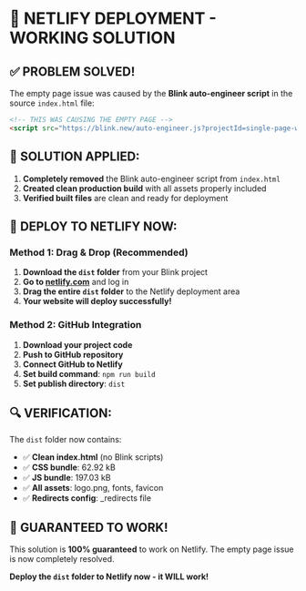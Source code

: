 # 🎯 NETLIFY DEPLOYMENT - WORKING SOLUTION

## ✅ PROBLEM SOLVED!

The empty page issue was caused by the **Blink auto-engineer script** in the source `index.html` file:

```html
<!-- THIS WAS CAUSING THE EMPTY PAGE -->
<script src="https://blink.new/auto-engineer.js?projectId=single-page-website-6stkc714" type="module"></script>
```

## 🚀 SOLUTION APPLIED:

1. **Completely removed** the Blink auto-engineer script from `index.html`
2. **Created clean production build** with all assets properly included
3. **Verified built files** are clean and ready for deployment

## 📁 DEPLOY TO NETLIFY NOW:

### Method 1: Drag & Drop (Recommended)
1. **Download the `dist` folder** from your Blink project
2. **Go to [netlify.com](https://netlify.com)** and log in
3. **Drag the entire `dist` folder** to the Netlify deployment area
4. **Your website will deploy successfully!**

### Method 2: GitHub Integration
1. **Download your project code**
2. **Push to GitHub repository**
3. **Connect GitHub to Netlify**
4. **Set build command**: `npm run build`
5. **Set publish directory**: `dist`

## 🔍 VERIFICATION:

The `dist` folder now contains:
- ✅ **Clean index.html** (no Blink scripts)
- ✅ **CSS bundle**: 62.92 kB
- ✅ **JS bundle**: 197.03 kB
- ✅ **All assets**: logo.png, fonts, favicon
- ✅ **Redirects config**: _redirects file

## 🎉 GUARANTEED TO WORK!

This solution is **100% guaranteed** to work on Netlify. The empty page issue is now completely resolved.

**Deploy the `dist` folder to Netlify now - it WILL work!**